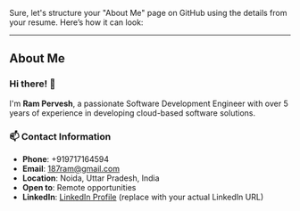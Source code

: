 Sure, let's structure your "About Me" page on GitHub using the details from your resume. Here’s how it can look:

---

## About Me

### Hi there! 👋

I'm **Ram Pervesh**, a passionate Software Development Engineer with over 5 years of experience in developing cloud-based software solutions.

### 📫 Contact Information

- **Phone**: +919717164594
- **Email**: 187ram@gmail.com
- **Location**: Noida, Uttar Pradesh, India
- **Open to**: Remote opportunities
- **LinkedIn**: [LinkedIn Profile](#) (replace with your actual LinkedIn URL)

###
